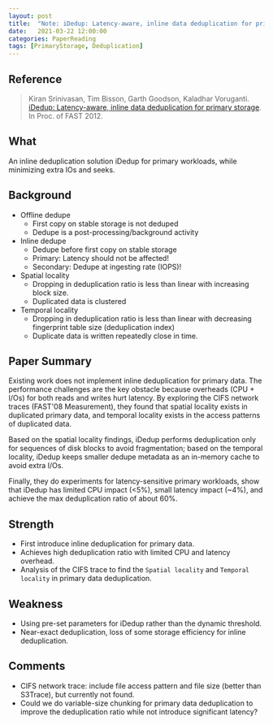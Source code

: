 ```yaml
---
layout: post
title:  "Note: iDedup: Latency-aware, inline data deduplication for primary storage."
date:   2021-03-22 12:00:00
categories: PaperReading
tags: [PrimaryStorage, Deduplication]
---
```


## Reference

> Kiran Srinivasan, Tim Bisson, Garth Goodson, Kaladhar Voruganti. [iDedup: Latency-aware, inline data deduplication for primary storage](https://www.usenix.org/legacy/event/fast12/tech/full_papers/Srinivasan.pdf). In Proc. of FAST 2012.

## What

An inline deduplication solution iDedup for primary workloads, while minimizing extra IOs and seeks.
<!-- more -->

## Background

* Offline dedupe
  * First copy on stable storage is not deduped
  * Dedupe is a post-processing/background activity
* Inline dedupe
  * Dedupe before first copy on stable storage
  * Primary: Latency should not be affected!
  * Secondary: Dedupe at ingesting rate (IOPS)!
* Spatial locality
  * Dropping in deduplication ratio is less than linear with increasing block size.
  * Duplicated data is clustered
* Temporal locality
  * Dropping in deduplication ratio is less than linear with decreasing fingerprint table size (deduplication index)
  * Duplicate data is written repeatedly close in time.
  
## Paper Summary

Existing work does not implement inline deduplication for primary data. The performance challenges are the key obstacle because overheads (CPU + I/Os) for both reads and writes hurt latency. By exploring the CIFS network traces (FAST'08 Measurement), they found that spatial locality exists in duplicated primary data, and temporal locality exists in the access patterns of duplicated data.

Based on the spatial locality findings, iDedup performs deduplication only for sequences of disk blocks to avoid fragmentation; based on the temporal locality, iDedup keeps smaller dedupe metadata as an in-memory cache to avoid extra I/Os.

Finally, they do experiments for latency-sensitive primary workloads, show that iDedup has limited CPU impact (<5%), small latency impact (~4%), and achieve the max deduplication ratio of about 60%.

## Strength

* First introduce inline deduplication for primary data.
* Achieves high deduplication ratio with limited CPU and latency overhead.
* Analysis of the CIFS trace to find the `Spatial locality` and `Temporal locality` in primary data deduplication.

## Weakness

* Using pre-set parameters for iDedup rather than the dynamic threshold.
* Near-exact deduplication, loss of some storage efficiency for inline deduplication.

## Comments

* CIFS network trace: include file access pattern and file size (better than S3Trace), but currently not found.
* Could we do variable-size chunking for primary data deduplication to improve the deduplication ratio while not introduce significant latency?
  